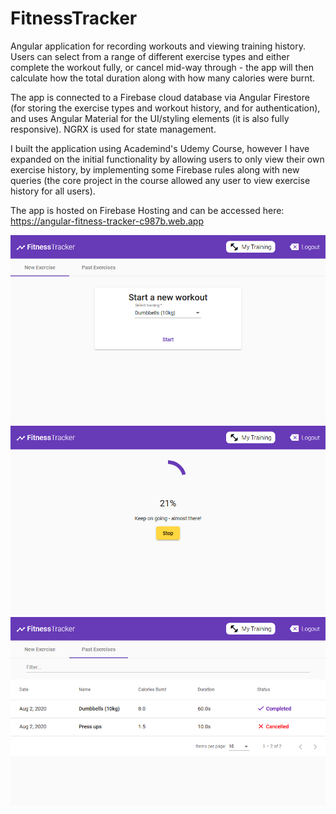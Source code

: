 # FitnessTracker

Angular application for recording workouts and viewing training history. Users can select from a range of different exercise types and either complete the workout fully, or cancel mid-way through - the app will then calculate how the total duration along with how many calories were burnt.

The app is connected to a Firebase cloud database via Angular Firestore (for storing the exercise types and workout history, and for authentication), and uses Angular Material for the UI/styling elements (it is also fully responsive). NGRX is used for state management.

I built the application using Academind's Udemy Course, however I have expanded on the initial functionality by allowing users to only view their own exercise history, by implementing some Firebase rules along with new queries (the core project in the course allowed any user to view exercise history for all users).

The app is hosted on Firebase Hosting and can be accessed here: https://angular-fitness-tracker-c987b.web.app

![Showcase1](/showcase-1.png?raw=true "Showcase1")
![Showcase2](/showcase-2.png?raw=true "Showcase2")
![Showcase3](/showcase-3.png?raw=true "Showcase3")
